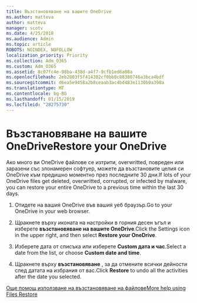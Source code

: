 ```yaml
---
title: Възстановяване на вашите OneDrive
ms.author: matteva
author: matteva
manager: scotv
ms.date: 4/25/2018
ms.audience: Admin
ms.topic: article
ROBOTS: NOINDEX, NOFOLLOW
localization_priority: Priority
ms.collection: Adm_O365
ms.custom: Adm_O365
ms.assetid: 8c07fc4e-98ba-438d-a4f7-9cfb1ed6a08a
ms.openlocfilehash: 2eb2803f5f414302cf0bb8c88380746a3bca4bdf
ms.sourcegitcommit: d6ea5e9458a2b8ceaab3ac4bd483e1130b9a398a
ms.translationtype: MT
ms.contentlocale: bg-BG
ms.lasthandoff: 01/15/2019
ms.locfileid: "28275730"
---
```

# <a name="restore-your-onedrive"></a><span data-ttu-id="12334-102">Възстановяване на вашите OneDrive</span><span class="sxs-lookup"><span data-stu-id="12334-102">Restore your OneDrive</span></span>

<span data-ttu-id="12334-103">Ако много ви OneDrive файлове се изтрити, overwritted, повреден или заразени със злонамерен софтуер, можете да възстановите целия си OneDrive към предишно моментно през последните 30 дни.</span><span class="sxs-lookup"><span data-stu-id="12334-103">If lots of your OneDrive files get deleted, overwritted, corrupted, or infected by malware, you can restore your entire OneDrive to a previous time within the last 30 days.</span></span>
  
1. <span data-ttu-id="12334-104">Отидете на вашия OneDrive във вашия уеб браузър.</span><span class="sxs-lookup"><span data-stu-id="12334-104">Go to your OneDrive in your web browser.</span></span>
    
2. <span data-ttu-id="12334-105">Щракнете върху иконата на настройки в горния десен ъгъл и изберете **възстановяване на вашите OneDrive**.</span><span class="sxs-lookup"><span data-stu-id="12334-105">Click the Settings icon in the upper right, and then select **Restore your OneDrive**.</span></span>
    
3. <span data-ttu-id="12334-106">Изберете дата от списъка или изберете **Custom дата и час**.</span><span class="sxs-lookup"><span data-stu-id="12334-106">Select a date from the list, or choose **Custom date and time**.</span></span>
    
4. <span data-ttu-id="12334-107">Щракнете върху **възстановяване** , за да отмените всички дейности след датата на избрания от вас.</span><span class="sxs-lookup"><span data-stu-id="12334-107">Click **Restore** to undo all the activities after the date you selected.</span></span> 
    
[<span data-ttu-id="12334-108">Още помощ използване на възстановяване на файлове</span><span class="sxs-lookup"><span data-stu-id="12334-108">More help using Files Restore</span></span>](https://go.microsoft.com/fwlink/?linkid=872874)
  

